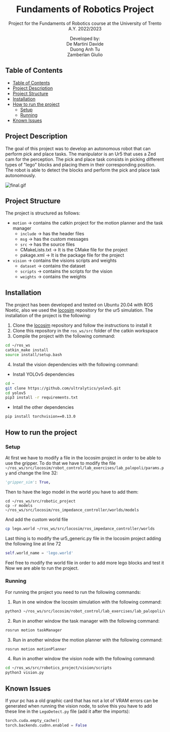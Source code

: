<p align='center'>
    <h1 align="center">Fundaments of Robotics Project</h1>
    <p align="center">
    Project for the Fundaments of Robotics course at the University of Trento A.Y. 2022/2023
    </p>
    <p align='center'>
    Developed by:<br>
    De Martini Davide <br>
    Duong Anh Tu <br>
    Zamberlan Giulio
    </p>   
</p>

## Table of Contents

- [Table of Contents](#table-of-contents)
- [Project Description](#project-description)
- [Project Structure](#project-structure)
- [Installation](#installation)
- [How to run the project](#how-to-run-the-project)
  - [Setup](#setup)
  - [Running](#running)
- [Known Issues](#known-issues)


## Project Description
The goal of this project was to develop an autonomous robot that can perform pick and place tasks. The manipulator is an Ur5 that uses a Zed cam for the perception. The pick and place task consists in picking different types of "lego" blocks and placing them in their corresponding position. The robot is able to detect the blocks and perform the pick and place task autonomously.

![final.gif](test/final.gif)

## Project Structure
The project is structured as follows:
- `motion` -> contains the catkin project for the motion planner and the task manager
  - `include` -> has the header files
  - `msg` -> has the custom messages
  - `src` -> has the source files
  - CMakeLists.txt -> It is the CMake file for the project
  - pakage.xml -> It is the package file for the project 
- `vision` -> contains the visions scripts and weights
  - `dataset` -> contains the dataset
  - `scripts` -> contains the scripts for the vision
  - `weights` -> contains the weights 
  
## Installation
The project has been developed and tested on Ubuntu 20.04 with ROS Noetic, also we used the [locosim](https://github.com/mfocchi/locosim) repository for the ur5 simulation. The installation of the project is the following:
1) Clone the [locosim](https://github.com/mfocchi/locosim) repository and follow the instructions to install it
2) Clone this repository in the `ros_ws/src` folder of the catkin workspace
3) Compile the project with the following command:
```BASH
cd ~/ros_ws
catkin_make install
source install/setup.bash
```
4) Install the vision dependencies with the following command:
- Install YOLOv5 dependencies
   
```BASH
cd ~
git clone https://github.com/ultralytics/yolov5.git
cd yolov5
pip3 install -r requirements.txt
```
- Intall the other dependencies
```BASH
pip install torchvision==0.13.0
```


## How to run the project
### Setup
At first we have to modify a file in the locosim project in order to be able to use the gripper. To do that we have to modify the file `~/ros_ws/src/locosim/robot_control/lab_exercises/lab_palopoli/params.py`
and change the line 32:
```PYTHON
'gripper_sim': True, 
```
Then to have the lego model in the world you have to add them:
```
cd ~/ros_ws/src/robotic_project
cp -r models ~/ros_ws/src/locosim/ros_impedance_controller/worlds/models
```
And add the custom world file
```BASH
cp lego.world ~/ros_ws/src/locosim/ros_impedance_controller/worlds
```
Last thing is to modify the ur5_generic.py file in the locosim project adding the following line at line 72
```PYTHON
self.world_name = 'lego.world'
```
Feel free to modify the world file in order to add more lego blocks and test it
Now we are able to run the project.
### Running
For running the project you need to run the following commands:
1) Run in one window the locosim simulation with the following command:
```BASH
python3 ~/ros_ws/src/locosim/robot_control/lab_exercises/lab_palopoli/ur5_generic.py
```
2) Run in another window the task manager with the following command:
```BASH
rosrun motion taskManager
```
3) Run in another window the motion planner with the following command:
```BASH
rosrun motion motionPlanner
```
4) Run in another window the vision node with the following command:
```BASH
cd ~/ros_ws/src/robotics_project/vision/scripts
python3 vision.py
```

## Known Issues
If your pc has a old graphic card that has not a lot of VRAM errors can be generated when running the vision node, to solve this you have to add these line
in the `LegoDetect.py` file (add it after the imports):
```PYTHON
torch.cuda.empty_cache()
torch.backends.cudnn.enabled = False
```